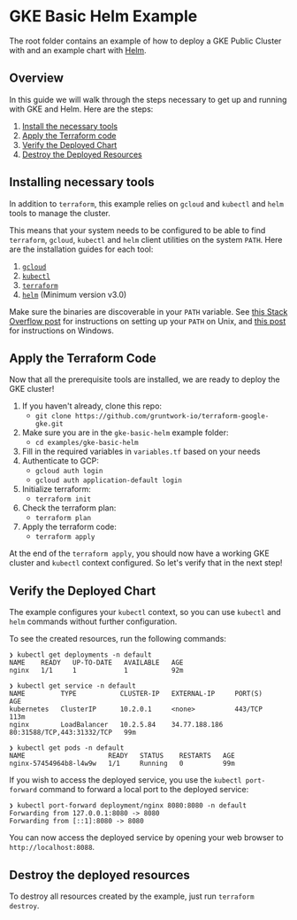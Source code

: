 # GKE Basic Helm Example

The root folder contains an example of how to deploy a GKE Public Cluster with and an example chart 
with [Helm](https://helm.sh/). 

## Overview

In this guide we will walk through the steps necessary to get up and running with GKE and Helm. Here are the steps:

1. [Install the necessary tools](#installing-necessary-tools)
1. [Apply the Terraform code](#apply-the-terraform-code)
1. [Verify the Deployed Chart](#verify-the-deployed-chart)
1. [Destroy the Deployed Resources](#destroy-the-deployed-resources)

## Installing necessary tools

In addition to `terraform`, this example relies on `gcloud` and `kubectl` and `helm` tools to manage the cluster.

This means that your system needs to be configured to be able to find `terraform`, `gcloud`, `kubectl` and `helm`
client utilities on the system `PATH`. Here are the installation guides for each tool:

1. [`gcloud`](https://cloud.google.com/sdk/gcloud/)
1. [`kubectl`](https://kubernetes.io/docs/tasks/tools/install-kubectl/)
1. [`terraform`](https://learn.hashicorp.com/terraform/getting-started/install.html)
1. [`helm`](https://docs.helm.sh/using_helm/#installing-helm) (Minimum version v3.0)

Make sure the binaries are discoverable in your `PATH` variable. See [this Stack Overflow
post](https://stackoverflow.com/questions/14637979/how-to-permanently-set-path-on-linux-unix) for instructions on
setting up your `PATH` on Unix, and [this
post](https://stackoverflow.com/questions/1618280/where-can-i-set-path-to-make-exe-on-windows) for instructions on
Windows.

## Apply the Terraform Code

Now that all the prerequisite tools are installed, we are ready to deploy the GKE cluster!

1. If you haven't already, clone this repo:
   - `git clone https://github.com/gruntwork-io/terraform-google-gke.git`
1. Make sure you are in the `gke-basic-helm` example folder:
   - `cd examples/gke-basic-helm`
1. Fill in the required variables in `variables.tf` based on your needs
1. Authenticate to GCP:
   - `gcloud auth login`
   - `gcloud auth application-default login`
1. Initialize terraform:
   - `terraform init`
1. Check the terraform plan:
   - `terraform plan`
1. Apply the terraform code:
   - `terraform apply`

At the end of the `terraform apply`, you should now have a working GKE cluster and `kubectl` context configured.
So let's verify that in the next step!

## Verify the Deployed Chart

The example configures your `kubectl` context, so you can use `kubectl` and `helm` commands without further configuration. 

To see the created resources, run the following commands:

```
❯ kubectl get deployments -n default
NAME    READY   UP-TO-DATE   AVAILABLE   AGE
nginx   1/1     1            1           92m

❯ kubectl get service -n default
NAME         TYPE           CLUSTER-IP   EXTERNAL-IP     PORT(S)                      AGE
kubernetes   ClusterIP      10.2.0.1     <none>          443/TCP                      113m
nginx        LoadBalancer   10.2.5.84    34.77.188.186   80:31588/TCP,443:31332/TCP   99m

❯ kubectl get pods -n default
NAME                     READY   STATUS    RESTARTS   AGE
nginx-57454964b8-l4w9w   1/1     Running   0          99m
```

If you wish to access the deployed service, you use the `kubectl port-forward` command to forward a local port to the deployed service:

```
❯ kubectl port-forward deployment/nginx 8080:8080 -n default
Forwarding from 127.0.0.1:8080 -> 8080
Forwarding from [::1]:8080 -> 8080
```

You can now access the deployed service by opening your web browser to `http://localhost:8088`.

## Destroy the deployed resources

To destroy all resources created by the example, just run `terraform destroy`.